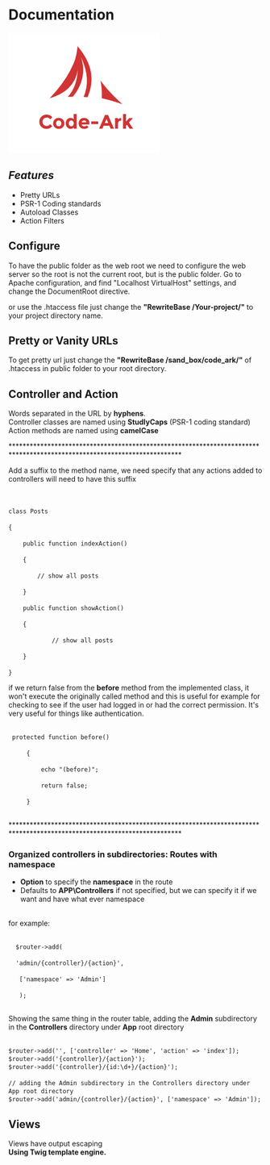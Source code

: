 # Documentation
![Code-Ark by codearchitect.in](code-ark.png)

## _**Features**_
* Pretty URLs
* PSR-1 Coding standards 
* Autoload Classes
* Action Filters


## **Configure** 
To have the public folder as the web root we need to configure the web server so the root is not the current root, but is
the public folder.
Go to Apache configuration, and find "Localhost VirtualHost" settings, and change the DocumentRoot directive.

or use the .htaccess file just change the __"RewriteBase /Your-project/"__ to your project directory name.

## **Pretty or Vanity URLs**
 To get pretty url just change the __"RewriteBase /sand_box/code_ark/"__ of .htaccess in public folder to your root directory.
 
## **Controller and Action**
Words separated in the URL by __hyphens__. <br> 
Controller classes are named using __StudlyCaps__ (PSR-1 coding standard)<br>
Action methods are named using __camelCase__ <br>

************************************************************************************************************************<br>

Add a suffix to the method name, we need specify that any actions added to controllers will need to have this suffix <br> <br>
<pre><code>
class Posts<br>
{<br>
    public function indexAction()<br>
    {<br>
        // show all posts<br>
    }<br>
    public function showAction()<br>
    {<br>
            // show all posts<br>
    }<br>
}
</code></pre>


if we return false from the __before__ method from the implemented class, it won't execute the originally called method
 and this is useful for example for checking to see if the user had logged in or had the correct permission. 
 It's very useful for things like authentication. 
 
 <pre><code>
 protected function before()<br>
     {<br>
         echo "(before)";<br>
         return false;<br>
     }
 </code></pre>
  
************************************************************************************************************************<br>
### __Organized  controllers in subdirectories: Routes with namespace__
* __Option__ to specify the __namespace__ in the route
* Defaults to __APP\Controllers__ if not specified, but we can specify it if we want and have what ever namespace
<br>
  for example: 
  <pre><code>
  $router->add(<br>
  'admin/{controller}/{action}',<br>
   ['namespace' => 'Admin']<br>
   );
  </code></pre>

Showing the same thing in the router table, 
adding the __Admin__ subdirectory in the __Controllers__ directory under __App__ root directory

<pre><code>
$router->add('', ['controller' => 'Home', 'action' => 'index']);
$router->add('{controller}/{action}');
$router->add('{controller}/{id:\d+}/{action}');

// adding the Admin subdirectory in the Controllers directory under App root directory
$router->add('admin/{controller}/{action}', ['namespace' => 'Admin']);
</code></pre>

## **Views**

Views have output escaping<br>
__Using Twig template engine.__